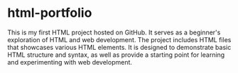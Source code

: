 # html-portfolio
This is my first HTML project hosted on GitHub. It serves as a beginner's exploration of HTML and web development. The project includes  HTML files that showcases various HTML elements. It is designed to demonstrate basic HTML structure and syntax, as well as provide a starting point for learning and experimenting with web development.
